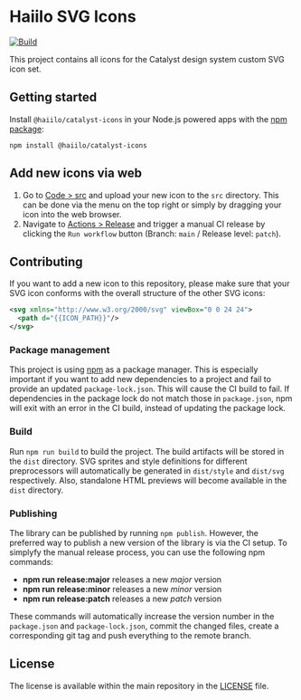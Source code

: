 # Haiilo SVG Icons

[![Build](https://github.com/haiilo/catalyst-icons/actions/workflows/build.yml/badge.svg)](https://github.com/haiilo/catalyst-icons/actions/workflows/build.yml)

This project contains all icons for the Catalyst design system custom SVG icon
set.

## Getting started

Install `@haiilo/catalyst-icons` in your Node.js powered apps with the
[npm package](https://www.npmjs.com/package/@haiilo/catalyst-icons):

```shell
npm install @haiilo/catalyst-icons
```

## Add new icons via web

1. Go to [Code > src](https://github.com/haiilo/catalyst-icons/tree/main/src)
and upload your new icon to the `src` directory. This can be done via the menu
on the top right or simply by dragging your icon into the web browser.
2. Navigate to [Actions > Release](https://github.com/haiilo/catalyst-icons/actions/workflows/release.yml) and trigger a manual CI release by clicking the `Run workflow`
button (Branch: `main` / Release level: `patch`).

## Contributing

If you want to add a new icon to this repository, please make sure that your SVG
icon conforms with the overall structure of the other SVG icons:

```svg
<svg xmlns="http://www.w3.org/2000/svg" viewBox="0 0 24 24">
  <path d="{{ICON_PATH}}"/>
</svg>
```

### Package management

This project is using [npm](https://www.npmjs.com/) as a package manager. This
is especially important if you want to add new dependencies to a project and
fail to provide an updated `package-lock.json`. This will cause the CI build to
fail. If dependencies in the package lock do not match those in `package.json`,
npm will exit with an error in the CI build, instead of updating the package
lock.

### Build

Run `npm run build` to build the project. The build artifacts will be stored in
the `dist` directory. SVG sprites and style definitions for different
preprocessors will automatically be generated in `dist/style` and `dist/svg`
respectively. Also, standalone HTML previews will become available in the `dist`
directory.

### Publishing

The library can be published by running `npm publish`. However, the preferred
way to publish a new version of the library is via the CI setup. To simplyfy the
manual release process, you can use the following npm commands:

 * **npm run release:major** releases a new *major* version
 * **npm run release:minor** releases a new *minor* version
 * **npm run release:patch** releases a new *patch* version

These commands will automatically increase the version number in the
`package.json` and `package-lock.json`, commit the changed files, create a
corresponding git tag and push everything to the remote branch.

## License

The license is available within the main repository in the
[LICENSE](https://github.com/haiilo/catalyst/blob/main/LICENSE) file.
